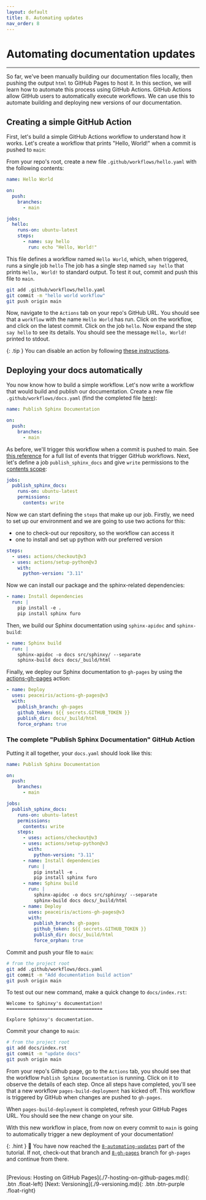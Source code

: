 ```yaml
---
layout: default
title: 8. Automating updates
nav_order: 8
---
```


# Automating documentation updates

---

So far, we've been manually building our documentation files locally, then pushing the output
`html` to GitHub Pages to host it. In this section, we will learn how to automate this process
using GitHub Actions. GitHub Actions allow GitHub users to automatically execute workflows. We can
use this to automate building and deploying new versions of our documentation.

## Creating a simple GitHub Action

First, let's build a simple GitHub Actions workflow to understand how it works. Let's create a
workflow that prints "Hello, World!" when a commit is pushed to `main`:

From your repo's root, create a new file `.github/workflows/hello.yaml` with the following
contents:

```yaml
name: Hello World

on:
  push:
    branches:
      - main

jobs:
  hello:
    runs-on: ubuntu-latest
    steps:
      - name: say hello
        run: echo "Hello, World!"
```

This file defines a workflow named `Hello World`, which, when triggered, runs a single job `hello`
The job has a single step named `say hello` that prints `Hello, World!` to standard output. To test
it out, commit and push this file to `main`.

```sh
git add .github/workflows/hello.yaml
git commit -m "hello world workflow"
git push origin main
```

Now, navigate to the `Actions` tab on your repo's GitHub URL. You should see that a `workflow` with
the name `Hello World` has run. Click on the workflow, and click on the latest commit. Click on the
job `hello`. Now expand the step `say hello` to see its details. You should see the message
`Hello, World!` printed to stdout.

{: .tip }
You can disable an action by following
[these instructions](https://docs.github.com/en/actions/managing-workflow-runs/disabling-and-enabling-a-workflow).

## Deploying your docs automatically

You now know how to build a simple workflow. Let's now write a workflow that would build and
publish our documentation. Create a new file `.github/workflows/docs.yaml` (find the completed file
[here](#the-complete-deploy-documentation-github-action)):

```yaml
name: Publish Sphinx Documentation

on:
  push:
    branches:
      - main
```

As before, we'll trigger this workflow when a commit is pushed to main. See
[this reference](https://docs.github.com/en/actions/using-workflows/events-that-trigger-workflows)
for a full list of events that trigger GitHub workflows. Next, let's define a job
`publish_sphinx_docs` and give `write` permissions to the
[contents scope](https://docs.github.com/en/rest/overview/permissions-required-for-github-apps?apiVersion=2022-11-28#contents):

```yaml
jobs:
  publish_sphinx_docs:
    runs-on: ubuntu-latest
    permissions:
      contents: write
```

Now we can start defining the `steps` that make up our job. Firstly, we need to set up our
environment and we are going to use two actions for this:

- one to check-out our repository, so the workflow can access it
- one to install and set up python with our preferred version

```yaml
steps:
  - uses: actions/checkout@v3
  - uses: actions/setup-python@v3
    with:
      python-version: "3.11"
```

Now we can install our package and the sphinx-related dependencies:

```yaml
- name: Install dependencies
  run: |
    pip install -e .
    pip install sphinx furo
```

Then, we build our Sphinx documentation using `sphinx-apidoc` and `sphinx-build`:

```yaml
- name: Sphinx build
  run: |
    sphinx-apidoc -o docs src/sphinxy/ --separate
    sphinx-build docs docs/_build/html
```

Finally, we deploy our Sphinx documentation to `gh-pages` by using the
[actions-gh-pages](https://github.com/peaceiris/actions-gh-pages) action:

```yaml
- name: Deploy
  uses: peaceiris/actions-gh-pages@v3
  with:
    publish_branch: gh-pages
    github_token: ${{ secrets.GITHUB_TOKEN }}
    publish_dir: docs/_build/html
    force_orphan: true
```

### The complete "Publish Sphinx Documentation" GitHub Action

Putting it all together, your `docs.yaml` should look like this:

```yaml
name: Publish Sphinx Documentation

on:
  push:
    branches:
      - main

jobs:
  publish_sphinx_docs:
    runs-on: ubuntu-latest
    permissions:
      contents: write
    steps:
      - uses: actions/checkout@v3
      - uses: actions/setup-python@v3
        with:
          python-version: "3.11"
      - name: Install dependencies
        run: |
          pip install -e .
          pip install sphinx furo
      - name: Sphinx build
        run: |
          sphinx-apidoc -o docs src/sphinxy/ --separate
          sphinx-build docs docs/_build/html
      - name: Deploy
        uses: peaceiris/actions-gh-pages@v3
        with:
          publish_branch: gh-pages
          github_token: ${{ secrets.GITHUB_TOKEN }}
          publish_dir: docs/_build/html
          force_orphan: true
```

Commit and push your file to `main`:

```sh
# from the project root
git add .github/workflows/docs.yaml
git commit -m "Add documentation build action"
git push origin main
```

To test out our new command, make a quick change to `docs/index.rst`:

```
Welcome to Sphinxy's documentation!
===================================

Explore Sphinxy's documentation.
```

Commit your change to `main`:

```sh
# from the project root
git add docs/index.rst
git commit -m "update docs"
git push origin main
```

From your repo's Github page, go to the `Actions` tab, you should see that the workflow
`Publish Sphinx Documentation` is running. Click on it to observe the details of each step. Once
all steps have completed, you'll see that a new workflow `pages-build-deployment` has kicked off.
This workflow is triggered by GitHub when changes are pushed to `gh-pages`.

When `pages-build-deployment` is completed, refresh your GitHub Pages URL. You should see the new
change on your site.

With this new workflow in place, from now on every commit to `main` is going to automatically
trigger a new deployment of your documentation!

{: .hint }
🙌 You have now reached the
[`8-automating-updates`](https://github.com/aelsayed95/sphinxy/tree/8-automating-updates) part
of the tutorial. If not, check-out that branch and
[`8-gh-pages`](https://github.com/aelsayed95/sphinxy/tree/8-gh-pages) branch for `gh-pages` and
continue from there.

<br />
[Previous: Hosting on GitHub Pages](./7-hosting-on-github-pages.md){: .btn .float-left}
[Next: Versioning](./9-versioning.md){: .btn .btn-purple .float-right}
<br />
